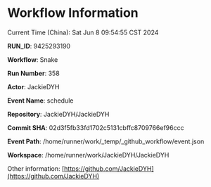 # Workflow Information

Current Time (China): Sat Jun  8 09:54:55 CST 2024  

**RUN_ID**: 9425293190  

**Workflow**: Snake  

**Run Number**: 358  

**Actor**: JackieDYH  

**Event Name**: schedule  

**Repository**: JackieDYH/JackieDYH  

**Commit SHA**: 02d3f5fb33fd1702c5131cbffc8709766ef96ccc  

**Event Path**: /home/runner/work/_temp/_github_workflow/event.json  

**Workspace**: /home/runner/work/JackieDYH/JackieDYH  

Other information: [https://github.com/JackieDYH](https://github.com/JackieDYH)
